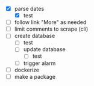 - [x] parse dates
    - [x] test
- [ ] follow link "More" as needed
- [ ] limit comments to scrape (cli)
- [ ] create database
    - [ ] test
    - [ ] update database
        - [ ] test
    - [ ] trigger alarm
- [ ] dockerize
- [ ] make a package
